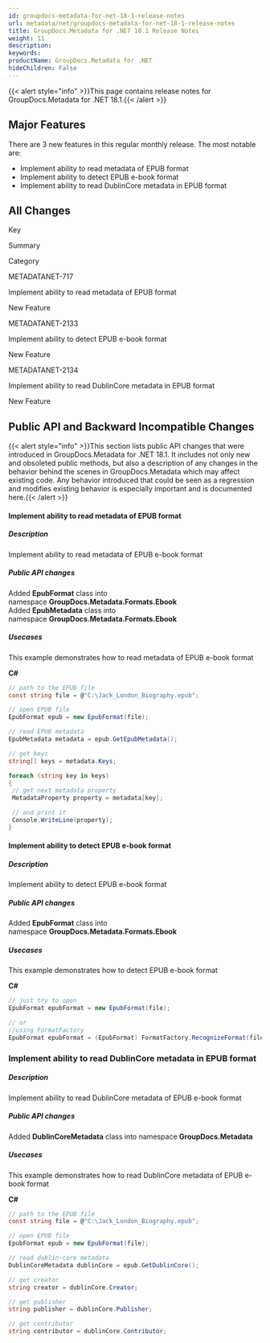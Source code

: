 ```yaml
---
id: groupdocs-metadata-for-net-18-1-release-notes
url: metadata/net/groupdocs-metadata-for-net-18-1-release-notes
title: GroupDocs.Metadata for .NET 18.1 Release Notes
weight: 11
description: 
keywords: 
productName: GroupDocs.Metadata for .NET
hideChildren: False
---
```

{{< alert style="info" >}}This page contains release notes for GroupDocs.Metadata for .NET 18.1.{{< /alert >}}

## Major Features

There are 3 new features in this regular monthly release. The most notable are:

*   Implement ability to read metadata of EPUB format
*   Implement ability to detect EPUB e-book format
*   Implement ability to read DublinCore metadata in EPUB format

## All Changes

Key

Summary

Category

METADATANET-717

Implement ability to read metadata of EPUB format

New Feature

METADATANET-2133  

Implement ability to detect EPUB e-book format

New Feature 

METADATANET-2134

Implement ability to read DublinCore metadata in EPUB format

New Feature 

## Public API and Backward Incompatible Changes

{{< alert style="info" >}}This section lists public API changes that were introduced in GroupDocs.Metadata for .NET 18.1. It includes not only new and obsoleted public methods, but also a description of any changes in the behavior behind the scenes in GroupDocs.Metadata which may affect existing code. Any behavior introduced that could be seen as a regression and modifies existing behavior is especially important and is documented here.{{< /alert >}}

#### Implement ability to read metadata of EPUB format

##### Description

Implement ability to read metadata of EPUB e-book format

##### Public API changes

Added **EpubFormat** class into namespace **GroupDocs.Metadata.Formats.Ebook**  
Added **EpubMetadata** class into namespace **GroupDocs.Metadata.Formats.Ebook**

##### Usecases

This example demonstrates how to read metadata of EPUB e-book format

**C#**

```csharp
// path to the EPUB file
const string file = @"C:\Jack_London_Biography.epub";

// open EPUB file
EpubFormat epub = new EpubFormat(file);

// read EPUB metadata
EpubMetadata metadata = epub.GetEpubMetadata();

// get keys
string[] keys = metadata.Keys;

foreach (string key in keys)
{
 // get next metadata property
 MetadataProperty property = metadata[key];

 // and print it
 Console.WriteLine(property);
}
```

#### Implement ability to detect EPUB e-book format

##### Description

Implement ability to detect EPUB e-book format

##### Public API changes

Added **EpubFormat** class into namespace **GroupDocs.Metadata.Formats.Ebook**

##### Usecases

This example demonstrates how to detect EPUB e-book format

**C#**

```csharp
// just try to open
EpubFormat epubFormat = new EpubFormat(file);

// or
//using FormatFactory
EpubFormat epubFormat = (EpubFormat) FormatFactory.RecognizeFormat(file);
```

### Implement ability to read DublinCore metadata in EPUB format

##### Description

Implement ability to read DublinCore metadata of EPUB e-book format

##### Public API changes

Added **DublinCoreMetadata** class into namespace **GroupDocs.Metadata**

##### Usecases

This example demonstrates how to read DublinCore metadata of EPUB e-book format

**C#**

```csharp
// path to the EPUB file
const string file = @"C:\Jack_London_Biography.epub";

// open EPUB file
EpubFormat epub = new EpubFormat(file);

// read dublin-core metadata
DublinCoreMetadata dublinCore = epub.GetDublinCore();

// get creator
string creator = dublinCore.Creator;

// get publisher
string publisher = dublinCore.Publisher;

// get contributor
string contributor = dublinCore.Contributor;
```
